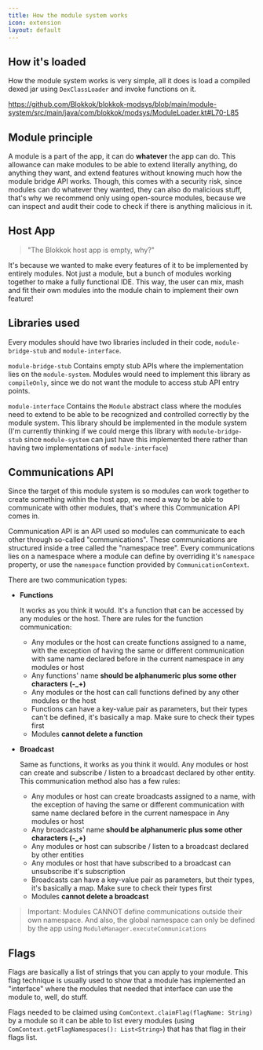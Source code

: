```yaml
---
title: How the module system works
icon: extension
layout: default
---
```


## How it's loaded
How the module system works is very simple, all it does is load a compiled dexed jar using `DexClassLoader` and invoke functions on it.

https://github.com/Blokkok/blokkok-modsys/blob/main/module-system/src/main/java/com/blokkok/modsys/ModuleLoader.kt#L70-L85

## Module principle
A module is a part of the app, it can do **whatever** the app can do. This allowance can make modules to be able to extend literally anything, do anything they want, and extend features without knowing much how the module bridge API works. Though, this comes with a security risk, since modules can do whatever they wanted, they can also do malicious stuff, that's why we recommend only using open-source modules, because we can inspect and audit their code to check if there is anything malicious in it.

## Host App
> "The Blokkok host app is empty, why?"

It's because we wanted to make every features of it to be implemented by entirely modules. Not just a module, but a bunch of modules working together to make a fully functional IDE. This way, the user can mix, mash and fit their own modules into the module chain to implement their own feature!

## Libraries used
Every modules should have two libraries included in their code, `module-bridge-stub` and `module-interface`.

`module-bridge-stub` Contains empty stub APIs where the implementation lies on the `module-system`. Modules would need to implement this library as `compileOnly`, since we do not want the module to access stub API entry points.

`module-interface` Contains the `Module` abstract class where the modules need to extend to be able to be recognized and controlled correctly by the module system. This library should be implemented in the module system (I'm currently thinking if we could merge this library with `module-bridge-stub` since `module-system` can just have this implemented there rather than having two implementations of `module-interface`)

## Communications API
Since the target of this module system is so modules can work together to create something within the host app, we need a way to be able to communicate with other modules, that's where this Communication API comes in.

Communication API is an API used so modules can communicate to each other through so-called "communications". These communications are structured inside a tree called the "namespace tree". Every communications lies on a namespace where a module can define by overriding it's `namespace` property, or use the `namespace` function provided by `CommunicationContext`.

There are two communication types:
 - **Functions**

   It works as you think it would. It's a function that can be accessed by any modules or the host. There are rules for the function communication:
    - Any modules or the host can create functions assigned to a name, with the exception of having the same or different communication with same name declared before in the current namespace in any modules or host
    - Any functions' name **should be alphanumeric plus some other characters (-_+)**
    - Any modules or the host can call functions defined by any other modules or the host
    - Functions can have a key-value pair as parameters, but their types can't be defined, it's basically a map. Make sure to check their types first
    - Modules **cannot delete a function**
 - **Broadcast**

   Same as functions, it works as you think it would. Any modules or host can create and subscribe / listen to a broadcast declared by other entity. This communication method also has a few rules:
   - Any modules or host can create broadcasts assigned to a name, with the exception of having the same or different communication with same name declared before in the current namespace in Any modules or host
   - Any broadcasts' name **should be alphanumeric plus some other characters (-_+)**
   - Any modules or host can subscribe / listen to a broadcast declared by other entities
   - Any modules or host that have subscribed to a broadcast can unsubscribe it's subscription
   - Broadcasts can have a key-value pair as parameters, but their types, it's basically a map. Make sure to check their types first
   - Modules **cannot delete a broadcast**

> Important: Modules CANNOT define communications outside their own namespace. And also, the global namespace can only be defined by the app using `ModuleManager.executeCommunications`

## Flags
Flags are basically a list of strings that you can apply to your module. This flag technique is usually used to show that a module has implemented an "interface" where the modules that needed that interface can use the module to, well, do stuff.

Flags needed to be claimed using `ComContext.claimFlag(flagName: String)` by a module so it can be able to list every modules (using `ComContext.getFlagNamespaces(): List<String>`) that has that flag in their flags list.